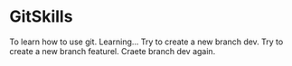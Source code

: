 # GitSkills
To learn how to use git.
Learning...
Try to create a new branch dev.
Try to create a new branch featurel.
Craete branch dev again.

